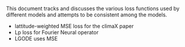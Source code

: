 This document tracks and discusses the various loss functions used by different models and attempts to be consistent among the models. 

- lattitude-weighted MSE loss for the climaX paper 
- Lp loss for Fourier Neural operator 
- LGODE uses MSE 

